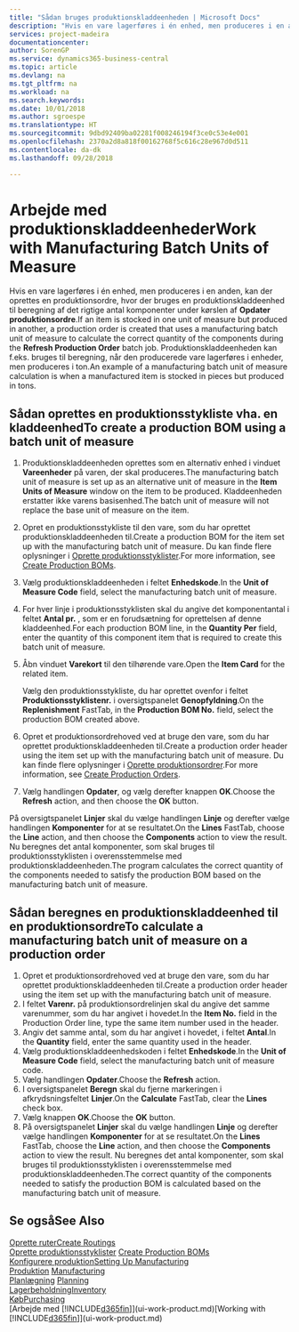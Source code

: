 ```yaml
---
title: "Sådan bruges produktionskladdeenheden | Microsoft Docs"
description: "Hvis en vare lagerføres i én enhed, men produceres i en anden, skal produktionsordren bruge en produktionskladdeenhed til beregning af det rigtige antal komponenter. Produktionskladdeenheden kan f.eks. bruges til beregning, når den producerede vare lagerføres i enheder, men produceres i ton."
services: project-madeira
documentationcenter: 
author: SorenGP
ms.service: dynamics365-business-central
ms.topic: article
ms.devlang: na
ms.tgt_pltfrm: na
ms.workload: na
ms.search.keywords: 
ms.date: 10/01/2018
ms.author: sgroespe
ms.translationtype: HT
ms.sourcegitcommit: 9dbd92409ba02281f008246194f3ce0c53e4e001
ms.openlocfilehash: 2370a2d8a818f00162768f5c616c28e967d0d511
ms.contentlocale: da-dk
ms.lasthandoff: 09/28/2018

---
```

# <a name="work-with-manufacturing-batch-units-of-measure"></a><span data-ttu-id="3b61f-104">Arbejde med produktionskladdeenheder</span><span class="sxs-lookup"><span data-stu-id="3b61f-104">Work with Manufacturing Batch Units of Measure</span></span>
<span data-ttu-id="3b61f-105">Hvis en vare lagerføres i én enhed, men produceres i en anden, kan der oprettes en produktionsordre, hvor der bruges en produktionskladdeenhed til beregning af det rigtige antal komponenter under kørslen af **Opdater produktionsordre**.</span><span class="sxs-lookup"><span data-stu-id="3b61f-105">If an item is stocked in one unit of measure but produced in another, a production order is created that uses a manufacturing batch unit of measure to calculate the correct quantity of the components during the **Refresh Production Order** batch job.</span></span> <span data-ttu-id="3b61f-106">Produktionskladdeenheden kan f.eks. bruges til beregning, når den producerede vare lagerføres i enheder, men produceres i ton.</span><span class="sxs-lookup"><span data-stu-id="3b61f-106">An example of a manufacturing batch unit of measure calculation is when a manufactured item is stocked in pieces but produced in tons.</span></span>  

## <a name="to-create-a-production-bom-using-a-batch-unit-of-measure"></a><span data-ttu-id="3b61f-107">Sådan oprettes en produktionsstykliste vha. en kladdeenhed</span><span class="sxs-lookup"><span data-stu-id="3b61f-107">To create a production BOM using a batch unit of measure</span></span>  
1.  <span data-ttu-id="3b61f-108">Produktionskladdeenheden oprettes som en alternativ enhed i vinduet **Vareenheder** på varen, der skal produceres.</span><span class="sxs-lookup"><span data-stu-id="3b61f-108">The manufacturing batch unit of measure is set up as an alternative unit of measure in the **Item Units of Measure** window on the item to be produced.</span></span> <span data-ttu-id="3b61f-109">Kladdeenheden erstatter ikke varens basisenhed.</span><span class="sxs-lookup"><span data-stu-id="3b61f-109">The batch unit of measure will not replace the base unit of measure on the item.</span></span>  
2.  <span data-ttu-id="3b61f-110">Opret en produktionsstykliste til den vare, som du har oprettet produktionskladdeenheden til.</span><span class="sxs-lookup"><span data-stu-id="3b61f-110">Create a production BOM for the item set up with the manufacturing batch unit of measure.</span></span> <span data-ttu-id="3b61f-111">Du kan finde flere oplysninger i [Oprette produktionsstyklister](production-how-to-create-production-boms.md).</span><span class="sxs-lookup"><span data-stu-id="3b61f-111">For more information, see [Create Production BOMs](production-how-to-create-production-boms.md).</span></span>  
3.  <span data-ttu-id="3b61f-112">Vælg produktionskladdeenheden i feltet **Enhedskode**.</span><span class="sxs-lookup"><span data-stu-id="3b61f-112">In the **Unit of Measure Code** field, select the manufacturing batch unit of measure.</span></span>  
4.  <span data-ttu-id="3b61f-113">For hver linje i produktionsstyklisten skal du angive det komponentantal i feltet **Antal pr.** , som er en forudsætning for oprettelsen af denne kladdeenhed.</span><span class="sxs-lookup"><span data-stu-id="3b61f-113">For each production BOM line, in the **Quantity Per** field, enter the quantity of this component item that is required to create this batch unit of measure.</span></span>  
5.  <span data-ttu-id="3b61f-114">Åbn vinduet **Varekort** til den tilhørende vare.</span><span class="sxs-lookup"><span data-stu-id="3b61f-114">Open the **Item Card** for the related item.</span></span>  

    <span data-ttu-id="3b61f-115">Vælg den produktionsstykliste, du har oprettet ovenfor i feltet **Produktionsstyklistenr.** i oversigtspanelet **Genopfyldning**.</span><span class="sxs-lookup"><span data-stu-id="3b61f-115">On the **Replenishment** FastTab, in the **Production BOM No.** field, select the production BOM created above.</span></span>  
6.  <span data-ttu-id="3b61f-116">Opret et produktionsordrehoved ved at bruge den vare, som du har oprettet produktionskladdeenheden til.</span><span class="sxs-lookup"><span data-stu-id="3b61f-116">Create a production order header using the item set up with the manufacturing batch unit of measure.</span></span> <span data-ttu-id="3b61f-117">Du kan finde flere oplysninger i [Oprette produktionsordrer](production-how-to-create-production-orders.md).</span><span class="sxs-lookup"><span data-stu-id="3b61f-117">For more information, see [Create Production Orders](production-how-to-create-production-orders.md).</span></span>  
7.  <span data-ttu-id="3b61f-118">Vælg handlingen **Opdater**, og vælg derefter knappen **OK**.</span><span class="sxs-lookup"><span data-stu-id="3b61f-118">Choose the **Refresh** action, and then choose  the **OK** button.</span></span>  

<span data-ttu-id="3b61f-119">På oversigtspanelet **Linjer** skal du vælge handlingen **Linje** og derefter vælge handlingen **Komponenter** for at se resultatet.</span><span class="sxs-lookup"><span data-stu-id="3b61f-119">On the **Lines** FastTab, choose the **Line** action, and then choose the **Components** action to view the result.</span></span> <span data-ttu-id="3b61f-120">Nu beregnes det antal komponenter, som skal bruges til produktionsstyklisten i overensstemmelse med produktionskladdeenheden.</span><span class="sxs-lookup"><span data-stu-id="3b61f-120">The program calculates the correct quantity of the components needed to satisfy the production BOM based on the manufacturing batch unit of measure.</span></span>  

## <a name="to-calculate-a-manufacturing-batch-unit-of-measure-on-a-production-order"></a><span data-ttu-id="3b61f-121">Sådan beregnes en produktionskladdeenhed til en produktionsordre</span><span class="sxs-lookup"><span data-stu-id="3b61f-121">To calculate a manufacturing batch unit of measure on a production order</span></span>  
1.  <span data-ttu-id="3b61f-122">Opret et produktionsordrehoved ved at bruge den vare, som du har oprettet produktionskladdeenheden til.</span><span class="sxs-lookup"><span data-stu-id="3b61f-122">Create a production order header using the item set up with the manufacturing batch unit of measure.</span></span>  
2.  <span data-ttu-id="3b61f-123">I feltet **Varenr.** på produktionsordrelinjen skal du angive det samme varenummer, som du har angivet i hovedet.</span><span class="sxs-lookup"><span data-stu-id="3b61f-123">In the **Item No.** field in the Production Order line, type the same item number used in the header.</span></span>  
3.  <span data-ttu-id="3b61f-124">Angiv det samme antal, som du har angivet i hovedet, i feltet **Antal**.</span><span class="sxs-lookup"><span data-stu-id="3b61f-124">In the **Quantity** field, enter the same quantity used in the header.</span></span>  
4.  <span data-ttu-id="3b61f-125">Vælg produktionskladdeenhedskoden i feltet **Enhedskode**.</span><span class="sxs-lookup"><span data-stu-id="3b61f-125">In the **Unit of Measure Code** field, select the manufacturing batch unit of measure code.</span></span>  
5.  <span data-ttu-id="3b61f-126">Vælg handlingen **Opdater**.</span><span class="sxs-lookup"><span data-stu-id="3b61f-126">Choose the **Refresh** action.</span></span>
6.  <span data-ttu-id="3b61f-127">I oversigtspanelet **Beregn** skal du fjerne markeringen i afkrydsningsfeltet **Linjer**.</span><span class="sxs-lookup"><span data-stu-id="3b61f-127">On the **Calculate** FastTab, clear the **Lines** check box.</span></span>  
7.  <span data-ttu-id="3b61f-128">Vælg knappen **OK**.</span><span class="sxs-lookup"><span data-stu-id="3b61f-128">Choose the **OK** button.</span></span>  
8.  <span data-ttu-id="3b61f-129">På oversigtspanelet **Linjer** skal du vælge handlingen **Linje** og derefter vælge handlingen **Komponenter** for at se resultatet.</span><span class="sxs-lookup"><span data-stu-id="3b61f-129">On the **Lines** FastTab, choose the **Line** action, and then choose the **Components** action to view the result.</span></span> <span data-ttu-id="3b61f-130">Nu beregnes det antal komponenter, som skal bruges til produktionsstyklisten i overensstemmelse med produktionskladdeenheden.</span><span class="sxs-lookup"><span data-stu-id="3b61f-130">The correct quantity of the components needed to satisfy the production BOM is calculated based on the manufacturing batch unit of measure.</span></span>  

## <a name="see-also"></a><span data-ttu-id="3b61f-131">Se også</span><span class="sxs-lookup"><span data-stu-id="3b61f-131">See Also</span></span>  
[<span data-ttu-id="3b61f-132">Oprette ruter</span><span class="sxs-lookup"><span data-stu-id="3b61f-132">Create Routings</span></span>](production-how-to-create-routings.md)  
<span data-ttu-id="3b61f-133">[Oprette produktionsstyklister](production-how-to-create-production-boms.md)   </span><span class="sxs-lookup"><span data-stu-id="3b61f-133">[Create Production BOMs](production-how-to-create-production-boms.md)   </span></span>  
[<span data-ttu-id="3b61f-134">Konfigurere produktion</span><span class="sxs-lookup"><span data-stu-id="3b61f-134">Setting Up Manufacturing</span></span>](production-configure-production-processes.md)  
<span data-ttu-id="3b61f-135">[Produktion](production-manage-manufacturing.md)  </span><span class="sxs-lookup"><span data-stu-id="3b61f-135">[Manufacturing](production-manage-manufacturing.md)  </span></span>  
<span data-ttu-id="3b61f-136">[Planlægning](production-planning.md) </span><span class="sxs-lookup"><span data-stu-id="3b61f-136">[Planning](production-planning.md) </span></span>  
[<span data-ttu-id="3b61f-137">Lagerbeholdning</span><span class="sxs-lookup"><span data-stu-id="3b61f-137">Inventory</span></span>](inventory-manage-inventory.md)  
[<span data-ttu-id="3b61f-138">Køb</span><span class="sxs-lookup"><span data-stu-id="3b61f-138">Purchasing</span></span>](purchasing-manage-purchasing.md)  
<span data-ttu-id="3b61f-139">[Arbejde med [!INCLUDE[d365fin](includes/d365fin_md.md)]](ui-work-product.md)</span><span class="sxs-lookup"><span data-stu-id="3b61f-139">[Working with [!INCLUDE[d365fin](includes/d365fin_md.md)]](ui-work-product.md)</span></span>  

